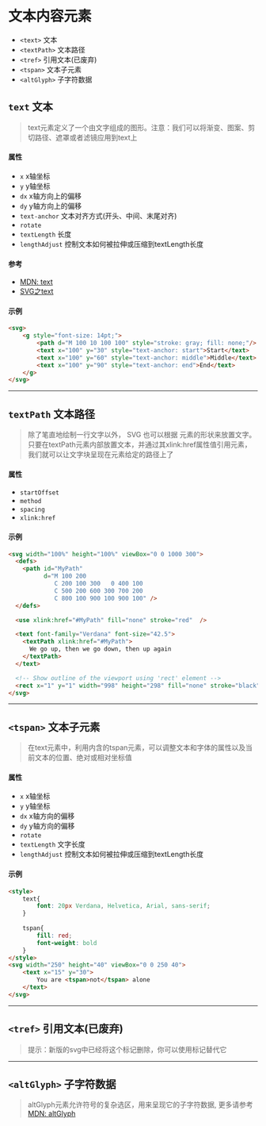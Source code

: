 # 文本内容元素
- `<text>` 文本
- `<textPath>` 文本路径
- `<tref>` 引用文本(已废弃)
- `<tspan>` 文本子元素
- `<altGlyph>` 子字符数据


## `text` 文本
>text元素定义了一个由文字组成的图形。注意：我们可以将渐变、图案、剪切路径、遮罩或者滤镜应用到text上

#### 属性
- `x` x轴坐标
- `y` y轴坐标
- `dx` x轴方向上的偏移
- `dy` y轴方向上的偏移
- `text-anchor` 文本对齐方式(开头、中间、末尾对齐)
- `rotate` 
- `textLength` 长度
- `lengthAdjust` 控制文本如何被拉伸或压缩到textLength长度

#### 参考
- [MDN: text](https://developer.mozilla.org/zh-CN/docs/Web/SVG/Element/text)
- [SVG之text](https://segmentfault.com/a/1190000009293590)

#### 示例
````html
<svg>
    <g style="font-size: 14pt;">
        <path d="M 100 10 100 100" style="stroke: gray; fill: none;"/>
        <text x="100" y="30" style="text-anchor: start">Start</text>
        <text x="100" y="60" style="text-anchor: middle">Middle</text>
        <text x="100" y="90" style="text-anchor: end">End</text>
    </g>
</svg>
````

---

## `textPath` 文本路径
>除了笔直地绘制一行文字以外， SVG 也可以根据 <path> 元素的形状来放置文字。 只要在textPath元素内部放置文本，并通过其xlink:href属性值引用<path>元素，我们就可以让文字块呈现在<path>元素给定的路径上了

#### 属性
- `startOffset`
- `method`
- `spacing`
- `xlink:href`


#### 示例
````html
<svg width="100%" height="100%" viewBox="0 0 1000 300">
  <defs>
    <path id="MyPath"
          d="M 100 200 
             C 200 100 300   0 400 100
             C 500 200 600 300 700 200
             C 800 100 900 100 900 100" />
  </defs>

  <use xlink:href="#MyPath" fill="none" stroke="red"  />

  <text font-family="Verdana" font-size="42.5">
    <textPath xlink:href="#MyPath">
      We go up, then we go down, then up again
    </textPath>
  </text>

  <!-- Show outline of the viewport using 'rect' element -->
  <rect x="1" y="1" width="998" height="298" fill="none" stroke="black" stroke-width="2" />
</svg>
````

---

## `<tspan>` 文本子元素
>在text元素中，利用内含的tspan元素，可以调整文本和字体的属性以及当前文本的位置、绝对或相对坐标值

#### 属性
- `x` x轴坐标
- `y` y轴坐标
- `dx` x轴方向的偏移
- `dy` y轴方向的偏移
- `rotate`
- `textLength` 文字长度
- `lengthAdjust` 控制文本如何被拉伸或压缩到textLength长度

#### 示例
````html
<style>
    text{
        font: 20px Verdana, Helvetica, Arial, sans-serif;
    }
    
    tspan{
        fill: red;
        font-weight: bold
    }
</style>
<svg width="250" height="40" viewBox="0 0 250 40">
    <text x="15" y="30">
        You are <tspan>not</tspan> alone
    </text>
</svg>
````


---

## `<tref>` 引用文本(已废弃)
>提示：新版的svg中已经将<tref>这个标记删除，你可以使用<use>标记替代它

---

## `<altGlyph>` 子字符数据
>altGlyph元素允许符号的复杂选区，用来呈现它的子字符数据, 更多请参考[MDN: altGlyph](https://developer.mozilla.org/zh-CN/docs/Web/SVG/Element/altGlyph)

